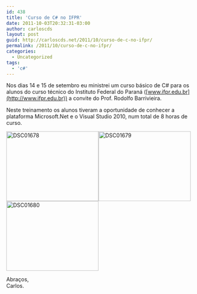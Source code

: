 ```yaml
---
id: 438
title: 'Curso de C# no IFPR'
date: 2011-10-03T20:32:31-03:00
author: carloscds
layout: post
guid: http://carloscds.net/2011/10/curso-de-c-no-ifpr/
permalink: /2011/10/curso-de-c-no-ifpr/
categories:
  - Uncategorized
tags:
  - 'c#'
---
```

Nos dias 14 e 15 de setembro eu ministrei um curso básico de C# para os alunos do curso técnico do Instituto Federal do Paraná ([www.ifpr.edu.br](http://www.ifpr.edu.br)) a convite do Prof. Rodolfo Barrivieira.

Neste treinamento os alunos tiveram a oportunidade de conhecer a plataforma Microsoft.Net e o Visual Studio 2010, num total de 8 horas de curso.

[<img style="background-image: none; border-bottom: 0px; border-left: 0px; margin: 0px; padding-left: 0px; padding-right: 0px; display: inline; border-top: 0px; border-right: 0px; padding-top: 0px" title="DSC01678" border="0" alt="DSC01678" src="http://carloscds.net/wp-content/uploads/2011/10/DSC01678_thumb.jpg" width="244" height="184" />](http://carloscds.net/wp-content/uploads/2011/10/DSC01678.jpg)[<img style="background-image: none; border-bottom: 0px; border-left: 0px; margin: 0px; padding-left: 0px; padding-right: 0px; display: inline; border-top: 0px; border-right: 0px; padding-top: 0px" title="DSC01679" border="0" alt="DSC01679" src="http://carloscds.net/wp-content/uploads/2011/10/DSC01679_thumb.jpg" width="244" height="184" />](http://carloscds.net/wp-content/uploads/2011/10/DSC01679.jpg)[<img style="background-image: none; border-bottom: 0px; border-left: 0px; padding-left: 0px; padding-right: 0px; display: inline; border-top: 0px; border-right: 0px; padding-top: 0px" title="DSC01680" border="0" alt="DSC01680" src="http://carloscds.net/wp-content/uploads/2011/10/DSC01680_thumb.jpg" width="244" height="184" />](http://carloscds.net/wp-content/uploads/2011/10/DSC01680.jpg)

Abraços,  
Carlos.